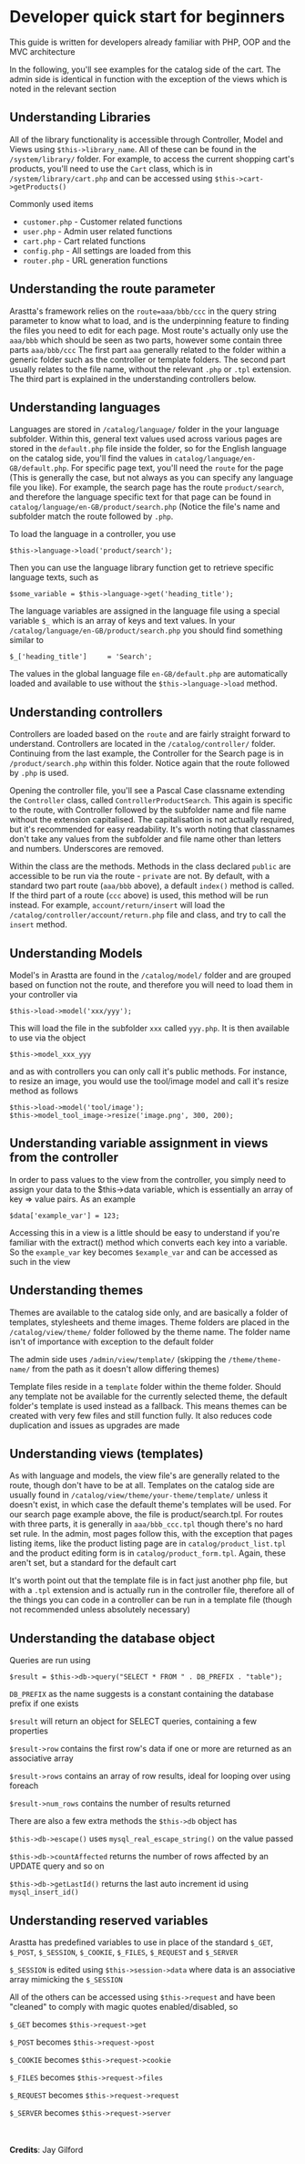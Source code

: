 Developer quick start for beginners
===================================

This guide is written for developers already familiar with PHP, OOP and the MVC architecture

In the following, you'll see examples for the catalog side of the cart. The admin side is identical in function with the exception of the views which is noted in the relevant section

Understanding Libraries
-----------------------
All of the library functionality is accessible through Controller, Model and Views using `$this->library_name`. All of these can be found in the `/system/library/` folder. For example, to access the current shopping cart's products, you'll need to use the `Cart` class, which is in `/system/library/cart.php` and can be accessed using `$this->cart->getProducts()`

Commonly used items

* `customer.php` - Customer related functions
* `user.php` - Admin user related functions
* `cart.php` - Cart related functions
* `config.php` - All settings are loaded from this
* `router.php` - URL generation functions

Understanding the route parameter
---------------------------------

Arastta's framework relies on the `route=aaa/bbb/ccc` in the query string parameter to know what to load, and is the underpinning feature to finding the files you need to edit for each page. Most route's actually only use the `aaa/bbb` which should be seen as two parts, however some contain three parts `aaa/bbb/ccc` The first part `aaa` generally related to the folder within a generic folder such as the controller or template folders. The second part usually relates to the file name, without the relevant `.php` or `.tpl` extension. The third part is explained in the understanding controllers below.

Understanding languages
-----------------------

Languages are stored in `/catalog/language/` folder in the your language subfolder. Within this, general text values used across various pages are stored in the `default.php` file inside the folder, so for the English language on the catalog side, you'll find the values in `catalog/language/en-GB/default.php`. For specific page text, you'll need the `route` for the page (This is generally the case, but not always as you can specify any language file you like). For example, the search page has the route `product/search`, and therefore the language specific text for that page can be found in `catalog/language/en-GB/product/search.php` (Notice the file's name and subfolder match the route followed by `.php`.

To load the language in a controller, you use

```
$this->language->load('product/search');
```

Then you can use the language library function get to retrieve specific language texts, such as

```
$some_variable = $this->language->get('heading_title');
```

The language variables are assigned in the language file using a special variable `$_` which is an array of keys and text values. In your `/catalog/language/en-GB/product/search.php` you should find something similar to

```
$_['heading_title']     = 'Search';
```

The values in the global language file `en-GB/default.php` are automatically loaded and available to use without the `$this->language->load` method.

Understanding controllers
-------------------------

Controllers are loaded based on the `route` and are fairly straight forward to understand. Controllers are located in the `/catalog/controller/` folder. Continuing from the last example, the Controller for the Search page is in `/product/search.php` within this folder. Notice again that the route followed by `.php` is used.

Opening the controller file, you'll see a Pascal Case classname extending the `Controller` class, called `ControllerProductSearch`. This again is specific to the route, with Controller followed by the subfolder name and file name without the extension capitalised. The capitalisation is not actually required, but it's recommended for easy readability. It's worth noting that classnames don't take any values from the subfolder and file name other than letters and numbers. Underscores are removed.

Within the class are the methods. Methods in the class declared `public` are accessible to be run via the route - `private` are not. By default, with a standard two part route (`aaa/bbb` above), a default `index()` method is called. If the third part of a route (`ccc` above) is used, this method will be run instead. For example, `account/return/insert` will load the `/catalog/controller/account/return.php` file and class, and try to call the `insert` method.

Understanding Models
--------------------

Model's in Arastta are found in the `/catalog/model/` folder and are grouped based on function not the route, and therefore you will need to load them in your controller via

```
$this->load->model('xxx/yyy');
```

This will load the file in the subfolder `xxx` called `yyy.php`. It is then available to use via the object

```
$this->model_xxx_yyy
```

and as with controllers you can only call it's public methods. For instance, to resize an image, you would use the tool/image model and call it's resize method as follows

```
$this->load->model('tool/image');
$this->model_tool_image->resize('image.png', 300, 200);
```

Understanding variable assignment in views from the controller
--------------------------------------------------------------

In order to pass values to the view from the controller, you simply need to assign your data to the $this->data variable, which is essentially an array of key => value pairs. As an example

```
$data['example_var'] = 123;
```

Accessing this in a view is a little should be easy to understand if you're familiar with the extract() method which converts each key into a variable. So the `example_var` key becomes `$example_var` and can be accessed as such in the view

Understanding themes
--------------------

Themes are available to the catalog side only, and are basically a folder of templates, stylesheets and theme images. Theme folders are placed in the `/catalog/view/theme/` folder followed by the theme name. The folder name isn't of importance with exception to the default folder

The admin side uses `/admin/view/template/` (skipping the `/theme/theme-name/` from the path as it doesn't allow differing themes)

Template files reside in a `template` folder within the theme folder. Should any template not be available for the currently selected theme, the default folder's template is used instead as a fallback. This means themes can be created with very few files and still function fully. It also reduces code duplication and issues as upgrades are made

Understanding views (templates)
-------------------------------

As with language and models, the view file's are generally related to the route, though don't have to be at all. Templates on the catalog side are usually found in `/catalog/view/theme/your-theme/template/` unless it doesn't exist, in which case the default theme's templates will be used. For our search page example above, the file is product/search.tpl. For routes with three parts, it is generally in `aaa/bbb_ccc.tpl` though there's no hard set rule. In the admin, most pages follow this, with the exception that pages listing items, like the product listing page are in `catalog/product_list.tpl` and the product editing form is in `catalog/product_form.tpl`. Again, these aren't set, but a standard for the default cart

It's worth point out that the template file is in fact just another php file, but with a `.tpl` extension and is actually run in the controller file, therefore all of the things you can code in a controller can be run in a template file (though not recommended unless absolutely necessary)

Understanding the database object
---------------------------------

Queries are run using

```
$result = $this->db->query("SELECT * FROM " . DB_PREFIX . "table");
```

`DB_PREFIX` as the name suggests is a constant containing the database prefix if one exists

`$result` will return an object for SELECT queries, containing a few properties

`$result->row` contains the first row's data if one or more are returned as an associative array

`$result->rows` contains an array of row results, ideal for looping over using foreach

`$result->num_rows` contains the number of results returned

There are also a few extra methods the `$this->db` object has

`$this->db->escape()` uses `mysql_real_escape_string()` on the value passed

`$this->db->countAffected` returns the number of rows affected by an UPDATE query and so on

`$this->db->getLastId()` returns the last auto increment id using `mysql_insert_id()`

Understanding reserved variables
--------------------------------

Arastta has predefined variables to use in place of the standard `$_GET`, `$_POST`, `$_SESSION`, `$_COOKIE`, `$_FILES`, `$_REQUEST` and `$_SERVER`

`$_SESSION` is edited using `$this->session->data` where data is an associative array mimicking the `$_SESSION`

All of the others can be accessed using `$this->request` and have been "cleaned" to comply with magic quotes enabled/disabled, so

`$_GET` becomes `$this->request->get`

`$_POST` becomes `$this->request->post`

`$_COOKIE` becomes `$this->request->cookie`

`$_FILES` becomes `$this->request->files`

`$_REQUEST` becomes `$this->request->request`

`$_SERVER` becomes `$this->request->server`

<br/><br/>
**Credits**: Jay Gilford